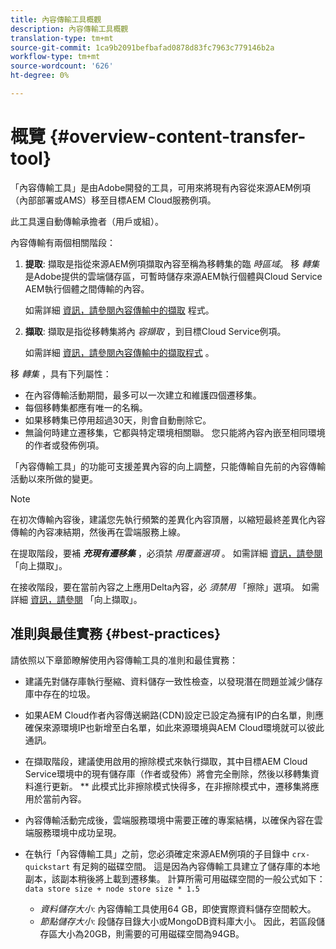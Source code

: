 ```yaml
---
title: 內容傳輸工具概觀
description: 內容傳輸工具概觀
translation-type: tm+mt
source-git-commit: 1ca9b2091befbafad0878d83fc7963c779146b2a
workflow-type: tm+mt
source-wordcount: '626'
ht-degree: 0%

---
```



# 概覽 {#overview-content-transfer-tool}

「內容傳輸工具」是由Adobe開發的工具，可用來將現有內容從來源AEM例項（內部部署或AMS）移至目標AEM Cloud服務例項。

此工具還自動傳輸承擔者（用戶或組）。

內容傳輸有兩個相關階段：

1. **提取**:  擷取是指從來源AEM例項擷取內容至稱為移轉集的臨 *時區域*。 移 *轉集* 是Adobe提供的雲端儲存區，可暫時儲存來源AEM執行個體與Cloud Service AEM執行個體之間傳輸的內容。

   如需詳細 [資訊，請參閱內容傳輸中的擷取](/help/move-to-cloud-service/content-transfer-tool/using-content-transfer-tool.md#extraction-process) 程式。

2. **擷取**: 擷取是指從移轉集將內 *容擷取* ，到目標Cloud Service例項。

   如需詳細 [資訊，請參閱內容傳輸中的擷取程式](/help/move-to-cloud-service/content-transfer-tool/using-content-transfer-tool.md#ingestion-process) 。

移 *轉集* ，具有下列屬性：

* 在內容傳輸活動期間，最多可以一次建立和維護四個遷移集。
* 每個移轉集都應有唯一的名稱。
* 如果移轉集已停用超過30天，則會自動刪除它。
* 無論何時建立遷移集，它都與特定環境相關聯。 您只能將內容內嵌至相同環境的作者或發佈例項。

「內容傳輸工具」的功能可支援差異內容的向上調整，只能傳輸自先前的內容傳輸活動以來所做的變更。

>[!NOTE]
> 在初次傳輸內容後，建議您先執行頻繁的差異化內容頂層，以縮短最終差異化內容傳輸的內容凍結期，然後再在雲端服務上線。

在提取階段，要補 ***充現有遷移集*** ，必須禁 *用覆蓋選項* 。 如需詳細 [資訊，請參閱](/help/move-to-cloud-service/content-transfer-tool/using-content-transfer-tool.md#top-up-extraction-process) 「向上擷取」。

在接收階段，要在當前內容之上應用Delta內容，必 *須禁用* 「擦除」選項。 如需詳細 [資訊，請參閱](/help/move-to-cloud-service/content-transfer-tool/using-content-transfer-tool.md#top-up-ingestion-process) 「向上擷取」。


## 准則與最佳實務 {#best-practices}

請依照以下章節瞭解使用內容傳輸工具的准則和最佳實務：

* 建議先對儲存庫執行壓縮、資料儲存一致性檢查，以發現潛在問題並減少儲存庫中存在的垃圾。

* 如果AEM Cloud作者內容傳送網路(CDN)設定已設定為擁有IP的白名單，則應確保來源環境IP也新增至白名單，如此來源環境與AEM Cloud環境就可以彼此通訊。

* 在擷取階段，建議使用啟用的擦除模式來執行擷取，其中目標AEM Cloud Service環境中的現有儲存庫（作者或發佈）將會完全刪除，然後以移轉集資料進行更新。 ** 此模式比非擦除模式快得多，在非擦除模式中，遷移集將應用於當前內容。

* 內容傳輸活動完成後，雲端服務環境中需要正確的專案結構，以確保內容在雲端服務環境中成功呈現。

* 在執行「內容傳輸工具」之前，您必須確定來源AEM例項的子目錄中 `crx-quickstart` 有足夠的磁碟空間。 這是因為內容傳輸工具建立了儲存庫的本地副本，該副本稍後將上載到遷移集。
計算所需可用磁碟空間的一般公式如下：
   `data store size + node store size * 1.5`

   * *資料儲存大小*: 內容傳輸工具使用64 GB，即使實際資料儲存空間較大。
   * *節點儲存大小*: 段儲存目錄大小或MongoDB資料庫大小。
因此，若區段儲存區大小為20GB，則需要的可用磁碟空間為94GB。